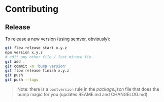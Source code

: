 # Contributing

## Release

To release a new version (using [semver](http://semver.org/), obviously):

```sh
git flow release start x.y.z
npm version x.y.z
# edit any other file / last minute fix
git add .
git commit -m 'bump version'
git flow release finish x.y.z
git push
git push --tags
```

> Note: there is a `postversion` rule in the *package.json* file that does the bump magic for you (updates REAME.md and CHANGELOG.md)

